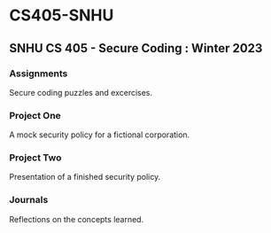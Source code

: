# CS405-SNHU
## SNHU CS 405 - Secure Coding : Winter 2023

### Assignments
Secure coding puzzles and excercises.

### Project One
A mock security policy for a fictional corporation.

### Project Two
Presentation of a finished security policy.

### Journals
Reflections on the concepts learned.
